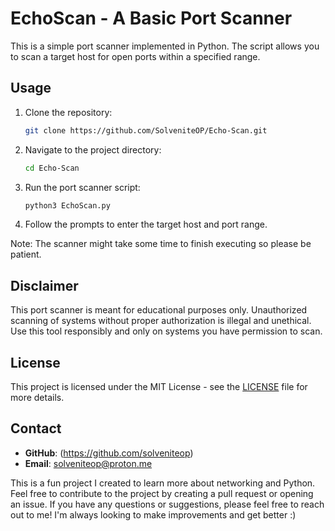 # EchoScan - A Basic Port Scanner

This is a simple port scanner implemented in Python. The script allows you to scan a target host for open ports within a specified range.

## Usage

1. Clone the repository:
    ```bash
    git clone https://github.com/SolveniteOP/Echo-Scan.git
    ```

2. Navigate to the project directory:
    ```bash
    cd Echo-Scan
    ```

3. Run the port scanner script:
    ```bash
    python3 EchoScan.py
    ```

4. Follow the prompts to enter the target host and port range.

Note: The scanner might take some time to finish executing so please be patient.

## Disclaimer

This port scanner is meant for educational purposes only. Unauthorized scanning of systems without proper authorization is illegal and unethical. Use this tool responsibly and only on systems you have permission to scan.

## License

This project is licensed under the MIT License - see the [LICENSE](LICENSE) file for more details.

## Contact

- **GitHub**: (https://github.com/solveniteop)
- **Email**: solveniteop@proton.me

This is a fun project I created to learn more about networking and Python. Feel free to contribute to the project by creating a pull request or opening an issue. If you have any questions or suggestions, please feel free to reach out to me! I'm always looking to make improvements and get better :)
